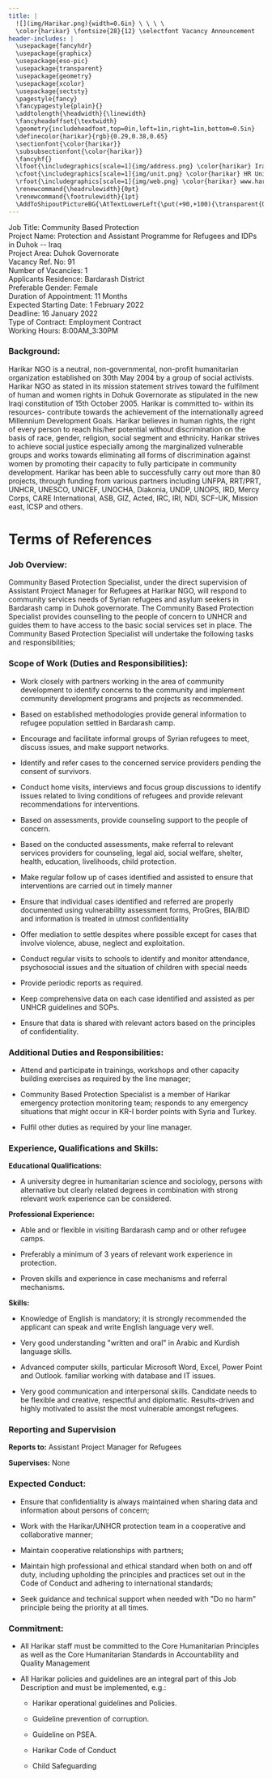 ```yaml
---
title: |
  ![](img/Harikar.png){width=0.6in} \ \ \ \ 
  \color{harikar} \fontsize{28}{12} \selectfont Vacancy Announcement
header-includes: |
  \usepackage{fancyhdr}
  \usepackage{graphicx}
  \usepackage{eso-pic}
  \usepackage{transparent}
  \usepackage{geometry}
  \usepackage{xcolor}
  \usepackage{sectsty}
  \pagestyle{fancy}
  \fancypagestyle{plain}{}
  \addtolength{\headwidth}{\linewidth}
  \fancyheadoffset{\textwidth}
  \geometry{includeheadfoot,top=0in,left=1in,right=1in,bottom=0.5in}
  \definecolor{harikar}{rgb}{0.29,0.38,0.65}
  \sectionfont{\color{harikar}}
  \subsubsectionfont{\color{harikar}}
  \fancyhf{}
  \lfoot{\includegraphics[scale=1]{img/address.png} \color{harikar} Iraq-Kurdistan – Duhok \\ \ \ \ \ Medya – Str. / Australia   }
  \cfoot{\includegraphics[scale=1]{img/unit.png} \color{harikar} HR Unit \ \ \ \ \ \ \ \ \ \ \ \ \ \includegraphics[scale=1]{img/phone.png} 0751 414 8317}
  \rfoot{\includegraphics[scale=1]{img/web.png} \color{harikar} www.harikar.org}
  \renewcommand{\headrulewidth}{0pt}
  \renewcommand{\footrulewidth}{1pt}
  \AddToShipoutPictureBG{\AtTextLowerLeft{\put(+90,+100){\transparent{0.1}\includegraphics[width=4in]{img/Harikar.png}}}}
---
```


Job Title: Community Based Protection  
Project Name: Protection and Assistant Programme for Refugees and IDPs in Duhok -- Iraq  
Project Area: Duhok Governorate  
Vacancy Ref. No: 91  
Number of Vacancies: 1  
Applicants Residence: Bardarash District  
Preferable Gender: Female  
Duration of Appointment: 11 Months  
Expected Starting Date: 1 February 2022  
Deadline: 16 January 2022  
Type of Contract: Employment Contract  
Working Hours: 8:00AM_3:30PM  

### Background:

Harikar NGO is a neutral, non-governmental, non-profit humanitarian
organization established on 30th May 2004 by a group of social
activists. Harikar NGO as stated in its mission statement strives toward
the fulfilment of human and women rights in Dohuk Governorate as
stipulated in the new Iraqi constitution of 15th October 2005. Harikar
is committed to- within its resources- contribute towards the
achievement of the internationally agreed Millennium Development Goals.
Harikar believes in human rights, the right of every person to reach
his/her potential without discrimination on the basis of race, gender,
religion, social segment and ethnicity. Harikar strives to achieve
social justice especially among the marginalized vulnerable groups and
works towards eliminating all forms of discrimination against women by
promoting their capacity to fully participate in community development.
Harikar has been able to successfully carry out more than 80 projects,
through funding from various partners including UNFPA, RRT/PRT, UNHCR,
UNESCO, UNICEF, UNOCHA, Diakonia, UNDP, UNOPS, IRD, Mercy Corps, CARE
International, ASB, GIZ, Acted, IRC, IRI, NDI, SCF-UK, Mission east,
ICSP and others.

# Terms of References

### Job Overview:

Community Based Protection Specialist, under the direct supervision of
Assistant Project Manager for Refugees at Harikar NGO, will respond to
community services needs of Syrian refugees and asylum seekers in
Bardarash camp in Duhok governorate. The Community Based Protection
Specialist provides counselling to the people of concern to UNHCR and
guides them to have access to the basic social services set in place.
The Community Based Protection Specialist will undertake the following
tasks and responsibilities;

### Scope of Work (Duties and Responsibilities):

-   Work closely with partners working in the area of community
    development to identify concerns to the community and implement
    community development programs and projects as recommended.

-   Based on established methodologies provide general information to
    refugee population settled in Bardarash camp.

-   Encourage and facilitate informal groups of Syrian refugees to meet,
    discuss issues, and make support networks.

-   Identify and refer cases to the concerned service providers pending
    the consent of survivors.

-   Conduct home visits, interviews and focus group discussions to
    identify issues related to living conditions of refugees and
    provide relevant recommendations for interventions.

-   Based on assessments, provide counseling support to the people of
    concern.

-   Based on the conducted assessments, make referral to relevant
    services providers for counseling, legal aid, social welfare,
    shelter, health, education, livelihoods, child protection.

-   Make regular follow up of cases identified and assisted to ensure
    that interventions are carried out in timely manner

-   Ensure that individual cases identified and referred are properly
    documented using vulnerability assessment forms, ProGres, BIA/BID
    and information is treated in utmost confidentiality

-   Offer mediation to settle despites where possible except for cases
    that involve violence, abuse, neglect and exploitation.

-   Conduct regular visits to schools to identify and monitor
    attendance, psychosocial issues and the situation of children with
    special needs

-   Provide periodic reports as required.

-   Keep comprehensive data on each case identified and assisted as per
    UNHCR guidelines and SOPs.

-   Ensure that data is shared with relevant actors based on the
    principles of confidentiality.

### Additional Duties and Responsibilities:

-   Attend and participate in trainings, workshops and other capacity
    building exercises as required by the line manager;

-   Community Based Protection Specialist is a member of Harikar
    emergency protection monitoring team; responds to any emergency
    situations that might occur in KR-I border points with Syria and
    Turkey.

-   Fulfil other duties as required by your line manager.

### Experience, Qualifications and Skills:

**Educational Qualifications:**

-   A university degree in humanitarian science and sociology, persons
    with alternative but clearly related degrees in combination with
    strong relevant work experience can be considered.

**Professional Experience:**

-   Able and or flexible in visiting Bardarash camp and or other refugee
    camps.

-   Preferably a minimum of 3 years of relevant work experience in
    protection.

-   Proven skills and experience in case mechanisms and referral
    mechanisms.

**Skills:**

-   Knowledge of English is mandatory; it is strongly recommended the
    applicant can speak and write English language very well.

-   Very good understanding "written and oral" in Arabic and Kurdish
    language skills.

-   Advanced computer skills, particular Microsoft Word, Excel, Power
    Point and Outlook. familiar working with database and IT issues.

-   Very good communication and interpersonal skills. Candidate needs to
    be flexible and creative, respectful and diplomatic.
    Results-driven and highly motivated to assist the most vulnerable
    amongst refugees.

### Reporting and Supervision 

**Reports to:** Assistant Project Manager for Refugees

**Supervises:** None

### Expected Conduct:

-   Ensure that confidentiality is always maintained when sharing data
    and information about persons of concern;

-   Work with the Harikar/UNHCR protection team in a cooperative and
    collaborative manner;

-   Maintain cooperative relationships with partners;

-   Maintain high professional and ethical standard when both on and off
    duty, including upholding the principles and practices set out in
    the Code of Conduct and adhering to international standards;

-   Seek guidance and technical support when needed with "Do no harm"
    principle being the priority at all times.

### Commitment: 

-   All Harikar staff must be committed to the Core Humanitarian
    Principles as well as the Core Humanitarian Standards in
    Accountability and Quality Management

-   All Harikar policies and guidelines are an integral part of this Job
    Description and must be implemented, e.g.:

    -  Harikar operational guidelines and Policies.

    - Guideline prevention of corruption.

    - Guideline on PSEA.

    - Harikar Code of Conduct

    -  Child Safeguarding
